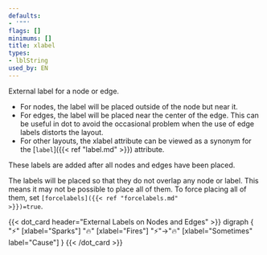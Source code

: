 ```yaml
---
defaults:
- '""'
flags: []
minimums: []
title: xlabel
types:
- lblString
used_by: EN
---
```

External label for a node or edge.

* For nodes, the label will be placed outside of the node but near it.
* For edges, the label will be placed near the center of the edge. This can be
useful in dot to avoid the occasional problem when the use of edge labels
distorts the layout.
* For other layouts, the
xlabel attribute can be viewed as a synonym for the [`label`]({{< ref "label.md" >}})
attribute.

These labels are added after all nodes and edges have been placed.

The labels will be placed so that they do not overlap any node or label. This
means it may not be possible to place all of them. To force placing all of
them, set <code>[forcelabels]({{< ref "forcelabels.md" >}})=true</code>.

{{< dot_card header="External Labels on Nodes and Edges" >}}
digraph {
  "⚡" [xlabel="Sparks"]
  "🔥" [xlabel="Fires"]
  "⚡"->"🔥" [xlabel="Sometimes" label="Cause"]
}
{{< /dot_card >}}
